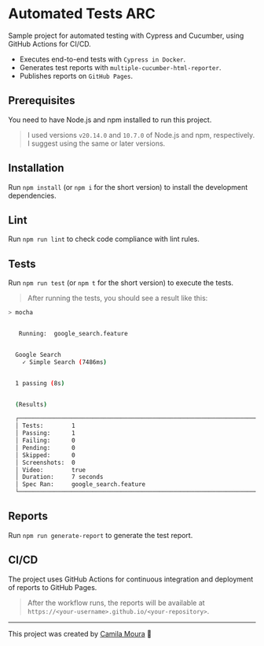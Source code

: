# Automated Tests ARC

Sample project for automated testing with Cypress and Cucumber, using GitHub Actions for CI/CD.

- Executes end-to-end tests with `Cypress in Docker`.
- Generates test reports with `multiple-cucumber-html-reporter`.
- Publishes reports on `GitHub Pages`.

## Prerequisites

You need to have Node.js and npm installed to run this project.

> I used versions `v20.14.0` and `10.7.0` of Node.js and npm, respectively. I suggest using the same or later versions.

## Installation

Run `npm install` (or `npm i` for the short version) to install the development dependencies.

## Lint

Run `npm run lint` to check code compliance with lint rules.

## Tests

Run `npm run test` (or `npm t` for the short version) to execute the tests.

> After running the tests, you should see a result like this:

```sh
> mocha


   Running:  google_search.feature                                                           (1 of 1)


  Google Search
    ✓ Simple Search (7486ms)


  1 passing (8s)


  (Results)

  ┌────────────────────────────────────────────────────────────────────────────────────────────────┐
  │ Tests:        1                                                                                │
  │ Passing:      1                                                                                │
  │ Failing:      0                                                                                │
  │ Pending:      0                                                                                │
  │ Skipped:      0                                                                                │
  │ Screenshots:  0                                                                                │
  │ Video:        true                                                                             │
  │ Duration:     7 seconds                                                                        │
  │ Spec Ran:     google_search.feature                                                            │
  └────────────────────────────────────────────────────────────────────────────────────────────────┘

```

## Reports

Run `npm run generate-report` to generate the test report.

## CI/CD

The project uses GitHub Actions for continuous integration and deployment of reports to GitHub Pages.

> After the workflow runs, the reports will be available at `https://<your-username>.github.io/<your-repository>`.

___

This project was created by [Camila Moura](https://www.linkedin.com/in/camilalnmoura/) 🤘
